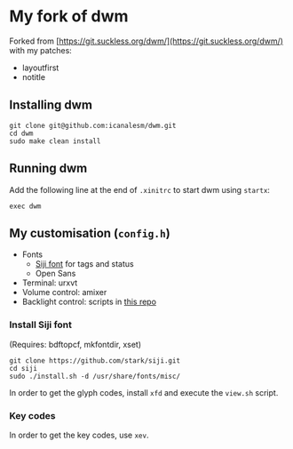 # My fork of dwm

Forked from [https://git.suckless.org/dwm/](https://git.suckless.org/dwm/) with my patches:

* layoutfirst
* notitle


## Installing dwm

```
git clone git@github.com:icanalesm/dwm.git
cd dwm
sudo make clean install
```


## Running dwm

Add the following line at the end of `.xinitrc` to start dwm using `startx`:
```
exec dwm
```


## My customisation (`config.h`)

* Fonts
  - [Siji font](https://github.com/stark/siji) for tags and status
  - Open Sans
* Terminal: urxvt
* Volume control: amixer
* Backlight control: scripts in [this repo](https://github.com/icanalesm/openSUSE-installation)

### Install Siji font

(Requires: bdftopcf, mkfontdir, xset)

```
git clone https://github.com/stark/siji.git
cd siji
sudo ./install.sh -d /usr/share/fonts/misc/
```

In order to get the glyph codes, install `xfd` and execute the `view.sh` script.

### Key codes

In order to get the key codes, use `xev`.
